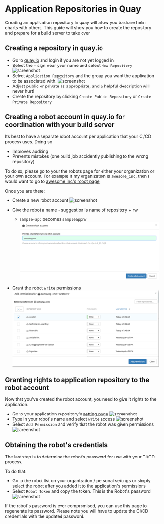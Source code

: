 # Application Repositories in Quay

 Creating an application repository in quay will allow you to share helm charts
 with others.  This guide will show you how to create the repository and prepare
 for a build server to take over

## Creating a repository in quay.io

 * Go to [quay.io](https://quay.io) and login if you are not yet logged in
 * Select the `+` sign near your name and select `New Repository` ![screenshot](images/quay/create_new_repository.png)
 * Select `Application Repository` and the group you want the application to be associated with. ![screenshot](images/quay/cool-application.png)
 * Adjust public or private as appropriate, and a helpful description will never hurt!
 * Create the repository by clicking `Create Public Repository` or `Create Private Repository`

## Creating a robot account in quay.io for coordination with your build server

 Its best to have a separate robot account per application that your CI/CD process uses.  Doing so
 * Improves auditing
 * Prevents mistakes (one build job accidently publishing to the wrong repository)

 To do so, please go to your the robots page for either your organization or your own account.  For example if my
 organization is `awesome_inc`, then I would want to go to [awesome inc's robot page](https://quay.io/organization/awesome_inc?tab=robots)

 Once you are there:
 * Create a new robot account ![screenshot](images/quay/robot-page.png)


 * Give the robot a name - suggestion is name of repository + rw
   * `sample-app` becomes `sampleapprw` ![screenshot](images/quay/creating-sample-app-robot.png)     


 * Grant the robot `write` permissions ![screenshot](images/quay/add-robot-permissions.png)


## Granting rights to application repository to the robot account

Now that you've created the robot account, you need to give it rights to the application.

* Go to your application repository's [setting page](https://quay.io/application/samsung_cnct/cool-application?tab=settings) ![screenshot](images/quay/application-settings-page.png)
* Type in your robot's name and select `write` access ![screenshot](images/quay/adding-robot.png)
* Select `Add Permission` and verify that the robot was given permissions ![screenshot](images/quay/robot-added.png)

## Obtaining the robot's credentials

The last step is to determine the robot's password for use with your CI/CD process.  

To do that:
* Go to the robot list on your organization / personal settings or simply select the robot after
you added it to the application's permissions
* Select `Robot Token` and copy the token.  This is the Robot's password ![screenshot](images/quay/robot-password.png)

If the robot's password is ever compromised, you can use this page to regenerate its password.  Please note you will
have to update the CI/CD credentials with the updated password.

